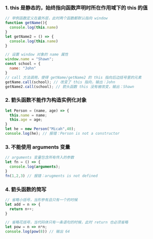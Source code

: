 ### 1. this 是静态的，始终指向函数声明时所在作用域下的 this 的值
```js
// 举例函数定义在最外层，此时两个函数都默认指向 window
function getName(){
  console.log(this.name)
}
let getName2 = () => {
  console.log(this.name)
}

// 设置 window 对象的 name 属性
window.name = "Shawn";
const school = {
  name: "John"
}
// call 方法调用，使得 getName/getName2 的 this 指向后边括号里的元素
getName.call(school); // 改变了 this 指向，输出：John
getName2.call(school); // 箭头函数 this 没有被改变，输出：Shawn
```
### 2. 箭头函数不能作为构造实例化对象
```js
let Person = (name, age) => {
  this.name = name;
  this.age = age;
}
let he = new Person("Micah",40);
console.log(he); // 报错：Person is not a constructor
```
### 3. 不能使用 arguments 变量
```js
// arguments 变量包含所有传入的参数
let fn = () => {
  console.log(arguments);
}
fn(1,2,3) // 报错：arugments is not defined
```
### 4. 箭头函数的简写
```js
// 省略小括号，当形参有且只有一个的时候
let add = n => {
  return n++;
}

// 省略花括号，当代码体只有一条语句的时候，此时 return 也必须省略
let pow = n => n*n;
console.log(pow(8)) // 输出 64
```
<!--stackedit_data:
eyJoaXN0b3J5IjpbLTgxNjA1NTE2NV19
-->